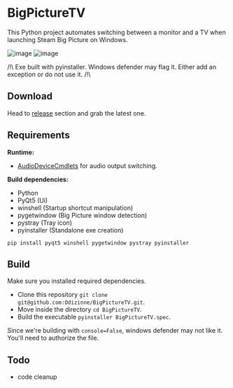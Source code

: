 # BigPictureTV

This Python project automates switching between a monitor and a TV when launching Steam Big Picture on Windows.

![image](https://github.com/Odizinne/BigPictureTV/assets/102679854/c9713a79-b9c9-41f3-8c2a-87fa584dcf41) ![image](https://github.com/Odizinne/BigPictureTV/assets/102679854/ac5ad5fb-3113-4121-bc6e-8cf3862b63be)



/!\ Exe built with pyinstaller. Windows defender may flag it. Either add an exception or do not use it. /!\

## Download

Head to [release](https://github.com/Odizinne/BigPictureTV/releases) section and grab the latest one.

## Requirements

**Runtime:**
- [AudioDeviceCmdlets](https://github.com/frgnca/AudioDeviceCmdlets) for audio output switching.
 
**Build dependencies:**
- Python
- PyQt5 (Ui)
- winshell (Startup shortcut manipulation)
- pygetwindow (Big Picture window detection)
- pystray (Tray icon)
- pyinstaller (Standalone exe creation)

`pip install pyqt5 winshell pygetwindow pystray pyinstaller`

## Build

Make sure you installed required dependencies.<br/>

- Clone this repository `git clone git@github.com:Odizinne/BigPictureTV.git`.<br/>
- Move inside the directory `cd BigPictureTV`.<br/>
- Build the executable `pyinstaller BigPictureTV.spec`.

Since we're building with `console=False`, windows defender may not like it. You'll need to authorize the file.

## Todo

- code cleanup